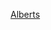 [Alberts](https://medium.com/@marcosantonocito/fixing-the-gh001-large-files-detected-you-may-want-to-try-git-large-file-storage-43336b983272)

